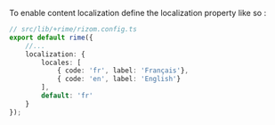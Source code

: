 To enable content localization define the localization property like so :

```ts
// src/lib/+rime/rizom.config.ts
export default rime({
	//...
	localization: {
		locales: [
			{ code: 'fr', label: 'Français'},
			{ code: 'en', label: 'English'}
		],
		default: 'fr'
	}
});
```
